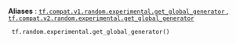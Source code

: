 **Aliases** : [ `tf.compat.v1.random.experimental.get_global_generator` ](/api_docs/python/tf/random/experimental/get_global_generator), [ `tf.compat.v2.random.experimental.get_global_generator` ](/api_docs/python/tf/random/experimental/get_global_generator)

```
 tf.random.experimental.get_global_generator() 
```

